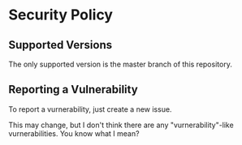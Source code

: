 # Security Policy

## Supported Versions
The only supported version is the master branch of this repository.

## Reporting a Vulnerability

To report a vurnerability, just create a new issue.

This may change, but I don't think there are any "vurnerability"-like vurnerabilities.
You know what I mean?
